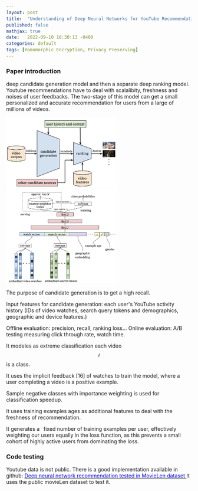 ```yaml
---
layout: post
title:  "Understanding of Deep Neural Networks for YouTube Recommendations"
published: false
mathjax: true
date:   2022-09-10 18:30:13 -0400
categories: default
tags: [Homomorphic Encryption, Privacy Preserving]
---
```


### Paper introduction

deep candidate generation model and then a separate deep ranking model.
Youtube recommendations have to deal with scalalibity, freshness and noises of user feedbacks.
The two-stage of this model can get a small personalized and accurate recommendation for users from a large of millions of videos.


<img src="/assets/images/2022_09_10//recommendation_youtube/recommendation_system_architecture.png" width="300">

<img src="/assets/images/2022_09_10//recommendation_youtube/deep_candidate_generation.png" width="300">

The purpose of candidate generation is to get a high recall.

Input features for candidate generation:
each user's YouTube activity history (IDs of video watches, search query tokens and demographics, geographic and device features.)

Offline evaluation: precision, recall, ranking loss...
Online evaluation: A/B testing measuring click through rate, watch time.

It modeles as extreme classification each video $$i$$ is a class.

It uses the implicit feedback [16] of watches to train the model, where a
user completing a video is a positive example.

Sample negative classes with importance weighting is used for classification speedup.

It uses training examples ages as additional features to deal with the freshness of recommendation.

It generates a  fixed number of training examples per user, effectively weighting
our users equally in the loss function, as this prevents a small cohort of highly active users from dominating the loss.

### Code testing
Youtube data is not public. 
There is a good implementation available in github:
[<span style="color:blue;"> Deep neural network recommendation tested in MovieLen dataset </span>](https://github.com/hyez/Deep-Youtube-Recommendations/blob/master/neural_net.ipynb
)
It uses the public movieLen dataset to test it.

